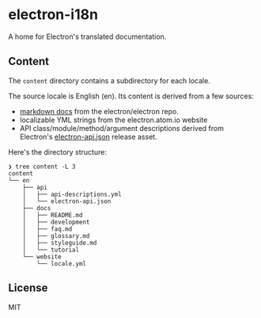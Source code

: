 # electron-i18n 

A home for Electron's translated documentation.

## Content

The `content` directory contains a subdirectory for each locale.

The source locale is English (en). Its content is derived from a few sources:

- [markdown docs](https://github.com/electron/electron/tree/master/docs) from the electron/electron repo.
- localizable YML strings from the electron.atom.io website
- API class/module/method/argument descriptions derived from Electron's [electron-api.json](https://electron.atom.io/blog/2016/09/27/api-docs-json-schema) release asset.


Here's the directory structure:

```
❯ tree content -L 3
content
└── en
    ├── api
    │   ├── api-descriptions.yml
    │   └── electron-api.json
    ├── docs
    │   ├── README.md
    │   ├── development
    │   ├── faq.md
    │   ├── glossary.md
    │   ├── styleguide.md
    │   └── tutorial
    └── website
        └── locale.yml
```

## License

MIT
